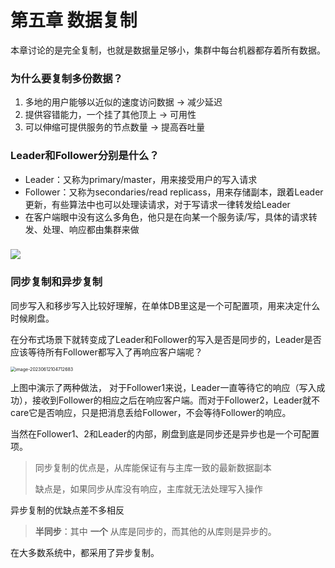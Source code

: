 # 第五章 数据复制

本章讨论的是完全复制，也就是数据量足够小，集群中每台机器都存着所有数据。

### 为什么要复制多份数据？

1. 多地的用户能够以近似的速度访问数据 -> 减少延迟
2. 提供容错能力，一个挂了其他顶上 -> 可用性
3. 可以伸缩可提供服务的节点数量 -> 提高吞吐量 

### Leader和Follower分别是什么？

- Leader：又称为primary/master，用来接受用户的写入请求
- Follower：又称为secondaries/read replicass，用来存储副本，跟着Leader更新，有些算法中也可以处理读请求，对于写请求一律转发给Leader
- 在客户端眼中没有这么多角色，他只是在向某一个服务读/写，具体的请求转发、处理、响应都由集群来做

### ![](https://wtsclwq.oss-cn-beijing.aliyuncs.com/image-20230612104158252.png)

### 同步复制和异步复制

同步写入和移步写入比较好理解，在单体DB里这是一个可配置项，用来决定什么时候刷盘。

在分布式场景下就转变成了Leader和Follower的写入是否是同步的，Leader是否应该等待所有Follower都写入了再响应客户端呢？

<img src="https://wtsclwq.oss-cn-beijing.aliyuncs.com/image-20230612104712683.png" alt="image-20230612104712683" style="zoom:50%;" />

上图中演示了两种做法， 对于Follower1来说，Leader一直等待它的响应（写入成功），接收到Follower的相应之后在响应客户端。而对于Follower2，Leader就不care它是否响应，只是把消息丢给Follower，不会等待Follower的响应。

当然在Follower1、2和Leader的内部，刷盘到底是同步还是异步也是一个可配置项。

> 同步复制的优点是，从库能保证有与主库一致的最新数据副本
>
> 缺点是，如果同步从库没有响应，主库就无法处理写入操作

异步复制的优缺点差不多相反

> **半同步**：其中 **一个** 从库是同步的，而其他的从库则是异步的。

在大多数系统中，都采用了异步复制。
